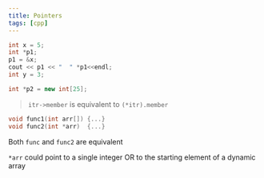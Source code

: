 ```yaml
---
title: Pointers
tags: [cpp]
---
```


```cpp
int x = 5;
int *p1;
p1 = &x;
cout << p1 << "  " *p1<<endl;
int y = 3;

int *p2 = new int[25];
```

> `itr->member` is equivalent to `(*itr).member`

```cpp
void func1(int arr[]) {...}
void func2(int *arr)  {...}
```

Both `func` and `func2` are equivalent

`*arr` could point to a single integer OR to the starting element of a dynamic array
